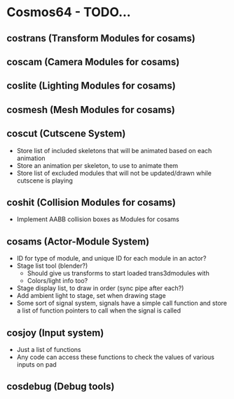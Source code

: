 # Cosmos64 - TODO...

## costrans (Transform Modules for cosams)

## coscam (Camera Modules for cosams)

## coslite (Lighting Modules for cosams)

## cosmesh (Mesh Modules for cosams)

## coscut (Cutscene System)
- Store list of included skeletons that will be animated based on each animation
- Store an animation per skeleton, to use to animate them
- Store list of excluded modules that will not be updated/drawn while cutscene is playing

## coshit (Collision Modules for cosams)
- Implement AABB collision boxes as Modules for cosams

## cosams (Actor-Module System)
- ID for type of module, and unique ID for each module in an actor?
- Stage list tool (blender?)
    - Should give us transforms to start loaded trans3dmodules with
    - Colors/light info too?
- Stage display list, to draw in order (sync pipe after each?)
- Add ambient light to stage, set when drawing stage
- Some sort of signal system, signals have a simple call function and store a list of function pointers to call when the signal is called

## cosjoy (Input system)
- Just a list of functions
- Any code can access these functions to check the values of various inputs on pad

## cosdebug (Debug tools)